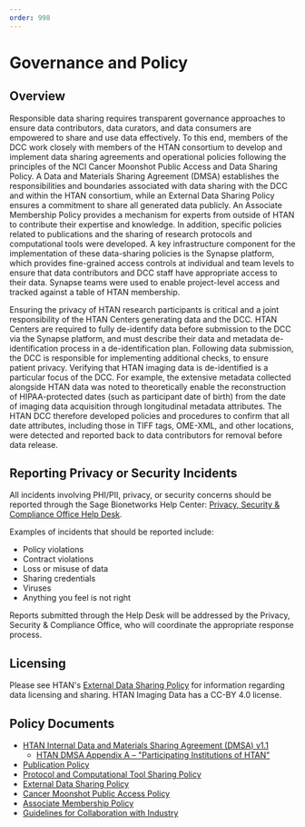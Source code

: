 ```yaml
---
order: 998
---
```


# Governance and Policy
## Overview
Responsible data sharing requires transparent governance approaches to ensure data contributors, data curators, and data consumers are empowered to share and use data effectively. To this end, members of the DCC work closely with members of the HTAN consortium to develop and implement data sharing agreements and operational policies following the principles of the NCI Cancer Moonshot Public Access and Data Sharing Policy. A Data and Materials Sharing Agreement (DMSA) establishes the responsibilities and boundaries associated with data sharing with the DCC and within the HTAN consortium, while an External Data Sharing Policy ensures a commitment to share all generated data publicly. An Associate Membership Policy provides a mechanism for experts from outside of HTAN to contribute their expertise and knowledge. In addition, specific policies related to publications and the sharing of research protocols and computational tools were developed. A key infrastructure component for the implementation of these data-sharing policies is the Synapse platform, which provides fine-grained access controls at individual and team levels to ensure that data contributors and DCC staff have appropriate access to their data. Synapse teams were used to enable project-level access and tracked against a table of HTAN membership. 

Ensuring the privacy of HTAN research participants is critical and a joint responsibility of the HTAN Centers generating data and the DCC. HTAN Centers are required to fully de-identify data before submission to the DCC via the Synapse platform, and must describe their data and metadata de-identification process in a de-identification plan. Following data submission, the DCC is responsible for implementing additional checks, to ensure patient privacy. Verifying that HTAN imaging data is de-identified is a particular focus of the DCC. For example, the extensive metadata collected alongside HTAN data was noted to theoretically enable the reconstruction of HIPAA-protected dates (such as participant date of birth) from the date of imaging data acquisition through longitudinal metadata attributes. The HTAN DCC therefore developed policies and procedures to confirm that all date attributes, including those in TIFF tags, OME-XML, and other locations, were detected and reported back to data contributors for removal before data release.

## Reporting Privacy or Security Incidents
All incidents involving PHI/PII, privacy, or security concerns should be reported through the Sage Bionetworks Help Center: [Privacy, Security & Compliance Office Help Desk](https://sagebionetworks.jira.com/servicedesk/customer/portal/20).

Examples of incidents that should be reported include:

- Policy violations
- Contract violations
- Loss or misuse of data
- Sharing credentials
- Viruses
- Anything you feel is not right

Reports submitted through the Help Desk will be addressed by the Privacy, Security & Compliance Office, who will coordinate the appropriate response process.

## Licensing
Please see HTAN's [External Data Sharing Policy](https://drive.google.com/file/d/17vN_8zcWsPNBtnLe1mOr35wqhUbuMaWI/view) for information regarding data licensing and sharing. HTAN Imaging Data has a CC-BY 4.0 license.

## Policy Documents

- [HTAN Internal Data and Materials Sharing Agreement (DMSA) v1.1](https://drive.google.com/file/d/186TMLs3L2dKrXvMQLGuEYC-7jyGHCRw3/view?usp=drive_link)
    - [HTAN DMSA Appendix A – "Participating Institutions of HTAN"](https://docs.google.com/document/d/1mQQfoZIXMz_zoQ0G3K6izPr7lkY4MFJO5a9GZ1xuEqM/edit?tab=t.0)
- [Publication Policy](https://drive.google.com/file/d/1jqfhtY7SFCkegMiaNU5eSP7_rA9M0u71/view?usp=drive_link)
- [Protocol and Computational Tool Sharing Policy](https://drive.google.com/file/d/1L3Azfs4R4RWqVf5uCzDE3Ln97r-k0Jm3/view)
- [External Data Sharing Policy](https://drive.google.com/file/d/17vN_8zcWsPNBtnLe1mOr35wqhUbuMaWI/view)
- [Cancer Moonshot Public Access Policy](https://www.cancer.gov/research/key-initiatives/moonshot-cancer-initiative/funding/public-access-policy)
- [Associate Membership Policy](https://drive.google.com/file/d/1poxYt08kXQpkbJHDgch0EXfwEbKLGl3u/view?usp=drive_link)
- [Guidelines for Collaboration with Industry](https://drive.google.com/file/d/1dfdUdkV3bJ61inQYVOgSHHRjsb5gTumv/view?usp=drive_link)